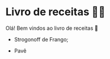 # Livro de receitas :man_cook:

Olá! Bem vindos ao livro de receitas :wave:

- Strogonoff de Frango; 

- Pavê
